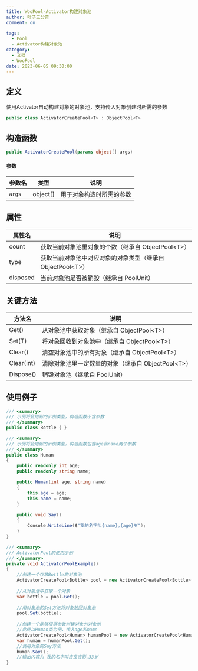 ```yaml
---
title: WooPool-Activator构建对象池
author: 叶子三分青
comment: on

tags:
  - Pool 
  - Activator构建对象池
category:
  - 文档
  - WooPool
date: 2023-06-05 09:30:00
---
```


## 定义

使用Activator自动构建对象的对象池，支持传入对象创建时所需的参数
```csharp
public class ActivatorCreatePool<T> : ObjectPool<T>
```



## 构造函数

```csharp
public ActivatorCreatePool(params object[] args)
```

#### 参数

| 参数名 | 类型     | 说明                     |
| ------ | -------- | ------------------------ |
| `args` | object[] | 用于对象构造时所需的参数 |



## 属性

| 属性名   | 说明                                                       |
| -------- | ---------------------------------------------------------- |
| count    | 获取当前对象池里对象的个数（继承自 ObjectPool&lt;T&gt;）         |
| type     | 获取当前对象池中对应对象的对象类型（继承自 ObjectPool&lt;T&gt;） |
| disposed | 当前对象池是否被销毁（继承自 PoolUnit）                    |



## 关键方法

| 方法名     | 说明                                               |
| ---------- | -------------------------------------------------- |
| Get()      | 从对象池中获取对象（继承自 ObjectPool&lt;T&gt;）         |
| Set(T)     | 将对象回收到对象池中（继承自 ObjectPool&lt;T&gt;）       |
| Clear()    | 清空对象池中的所有对象（继承自 ObjectPool&lt;T&gt;）     |
| Clear(int) | 清除对象池里一定数量的对象（继承自 ObjectPool&lt;T&gt;） |
| Dispose()  | 销毁对象池（继承自 PoolUnit）                      |



## 使用例子

```csharp
/// <summary>
/// 示例将会用到的示例类型，构造函数不含参数
/// </summary>
public class Bottle { }

/// <summary>
/// 示例将会用到的示例类型，构造函数包含age和name两个参数
/// </summary>
public class Human
{
    public readonly int age;
    public readonly string name;

    public Human(int age, string name)
    {
        this.age = age;
        this.name = name;
    }

    public void Say()
    {
		Console.WriteLine($"我的名字叫{name},{age}岁");
    }
}

/// <summary>
/// ActivatorPool的使用示例
/// </summary>
private void ActivatorPoolExample()
{
    //创建一个存放Bottle的对象池
    ActivatorCreatePool<Bottle> pool = new ActivatorCreatePool<Bottle>();
    
    //从对象池中获取一个对象
    var bottle = pool.Get();
    
    //用对象池的Set方法将对象放回对象池
    pool.Set(bottle);
    
	//创建一个能够根据参数创建对象的对象池
    //此处以Human类为例，传入age和name
    ActivatorCreatePool<Human> humanPool = new ActivatorCreatePool<Human>(33, "吉良吉影");
    var human = humanPool.Get();
    //调用对象的Say方法
    human.Say();
    //输出内容为 我的名字叫吉良吉影,33岁
}
```

